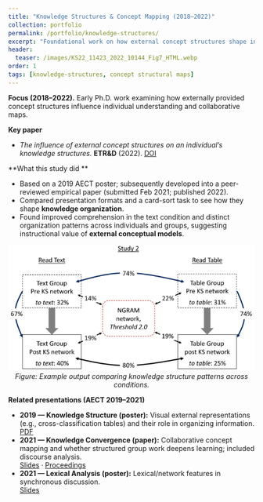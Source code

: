 ```yaml
---
title: "Knowledge Structures & Concept Mapping (2018–2022)"
collection: portfolio
permalink: /portfolio/knowledge-structures/
excerpt: "Foundational work on how external concept structures shape individual knowledge and collaborative mapping."
header:
  teaser: /images/KS22_11423_2022_10144_Fig7_HTML.webp
order: 1
tags: [knowledge-structures, concept structural maps]
---
```



**Focus (2018–2022).** Early Ph.D. work examining how externally provided concept structures influence individual understanding and collaborative maps.

**Key paper**
- *The influence of external concept structures on an individual’s knowledge structures.* **ETR&D** (2022). [DOI](http://dx.doi.org/10.1007/s11423-022-10144-6)

**What this study did **
- Based on a 2019 AECT poster; subsequently developed into a peer-reviewed empirical paper (submitted Feb 2021; published 2022).
- Compared presentation formats and a card-sort task to see how they shape **knowledge organization**.
- Found improved comprehension in the text condition and distinct organization patterns across individuals and groups, suggesting instructional value of **external conceptual models**.

<!-- Inline figure -->
<p align="center">
  <img src="/images/KS22_11423_2022_10144_Fig6_HTML.webp" alt="Example figure from ETR&D 2022 showing knowledge structure comparison" width="720">
  <br><em>Figure: Example output comparing knowledge structure patterns across conditions.</em>
</p>

**Related presentations (AECT 2019–2021)**
- **2019 — Knowledge Structure (poster):** Visual external representations (e.g., cross-classification tables) and their role in organizing information.  
  [PDF](https://mlee010.github.io/MinkyungLee/files/19KS.pdf)
- **2021 — Knowledge Convergence (paper):** Collaborative concept mapping and whether structured group work deepens learning; included discourse analysis.  
  [Slides](https://mlee010.github.io/MinkyungLee/files/21KC.pdf) · [Proceedings](https://mlee010.github.io/MinkyungLee/files/21KCproceeding.pdf)
- **2021 — Lexical Analysis (poster):** Lexical/network features in synchronous discussion.  
  [Slides](https://mlee010.github.io/MinkyungLee/files/21Lexical.pdf)
